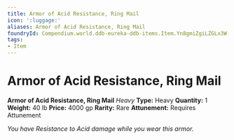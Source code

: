 ```yaml
---
title: Armor of Acid Resistance, Ring Mail
icon: ':luggage:'
aliases: Armor of Acid Resistance, Ring Mail
foundryId: Compendium.world.ddb-eureka-ddb-items.Item.Yn8gmiZgiLZGLx3W
tags:
- Item
---
```


# Armor of Acid Resistance, Ring Mail

**Armor of Acid Resistance, Ring Mail**
_Heavy_
**Type:** Heavy
**Quantity:** 1
**Weight:** 40 lb
**Price:** 4000 gp
**Rarity:** Rare
**Attunement:** Requires Attunement

*You have Resistance to Acid damage while you wear this armor.*